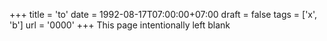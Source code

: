+++
title = 'to'
date = 1992-08-17T07:00:00+07:00
draft = false
tags = ['x', 'b']
url = '0000'
+++
This page intentionally left blank
<!--more-->
